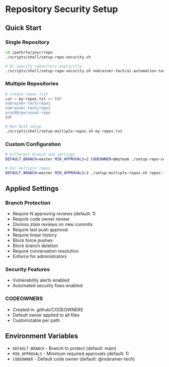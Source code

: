 # Repository Security Setup

## Quick Start

### Single Repository

```bash
cd /path/to/your/repo
./scripts/shell/setup-repo-security.sh

# Or specify repository explicitly
./scripts/shell/setup-repo-security.sh nobrainer-tech/ai-automation-toolkit
```

### Multiple Repositories

```bash
# Create repos list
cat > my-repos.txt << EOF
nobrainer-tech/repo1
nobrainer-tech/repo2
aras88/personal-repo
EOF

# Run bulk setup
./scripts/shell/setup-multiple-repos.sh my-repos.txt
```

### Custom Configuration

```bash
# Different branch and settings
DEFAULT_BRANCH=master MIN_APPROVALS=2 CODEOWNER=@myteam ./setup-repo-security.sh

# For multiple repos
DEFAULT_BRANCH=master MIN_APPROVALS=2 ./setup-multiple-repos.sh repos.txt
```

## Applied Settings

### Branch Protection
- Require N approving reviews (default: 1)
- Require code owner review
- Dismiss stale reviews on new commits
- Require last push approval
- Require linear history
- Block force pushes
- Block branch deletion
- Require conversation resolution
- Enforce for administrators

### Security Features
- Vulnerability alerts enabled
- Automated security fixes enabled

### CODEOWNERS
- Created in .github/CODEOWNERS
- Default owner applied to all files
- Customizable per path

## Environment Variables

- `DEFAULT_BRANCH` - Branch to protect (default: main)
- `MIN_APPROVALS` - Minimum required approvals (default: 1)
- `CODEOWNER` - Default code owner (default: @nobrainer-tech)
